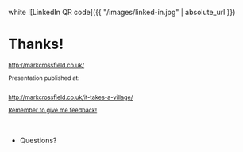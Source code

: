 <background>white</background>
![LinkedIn QR code]({{ "/images/linked-in.jpg" | absolute_url }})<!-- .element: style="float: right; height: 10em;" -->
# Thanks!<!-- .element: style="color: black;" -->
<small>

http://markcrossfield.co.uk/

Presentation published at:
<!-- .element: style="color: black;" -->
<br>http://markcrossfield.co.uk/it-takes-a-village/

[Remember to give me feedback!](https://forms.gle/UaG6CMJUKzgvsd866)

</small>

&nbsp;
<!-- .element: style="clear: right;" -->

+ Questions?
<!-- .element: style="color: black;" -->


